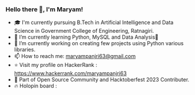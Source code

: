 ### Hello there 👋, I'm Maryam! 

- 🎓 I'm currently pursuing B.Tech in Artificial Intelligence and Data Science in Government College of Engineering, Ratnagiri.
- 🌱 I’m currently learning Python, MySQL and Data Analysis🐍
- 🔭 I’m currently working on creating few projects using Python various libraries.
- 📫 How to reach me: maryampanjri63@gmail.com
- ⭐ Visit my profile on HackerRank : https://www.hackerrank.com/maryampanjri63
- 🚀 Part of Open Source Community and Hacktoberfest 2023 Contributer.
- 🔥 Holopin board : 
